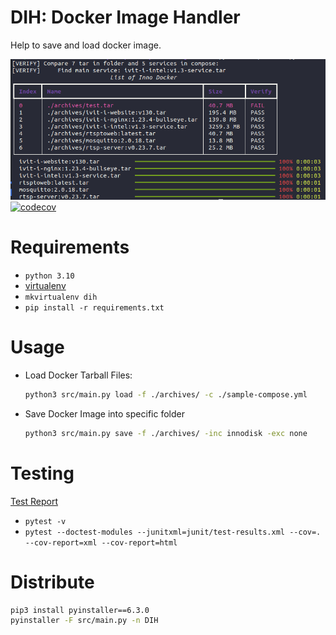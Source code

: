 # DIH: Docker Image Handler
Help to save and load docker image.

![cover](./assets/load-docker-image.png)
[![codecov](https://app.codecov.io/gh/p513817/dih/branch/master/graph/badge.svg?token=26rjsu2prW)](https://codecov.io/gh/p513817/dih)

# Requirements
* `python 3.10`
* [virtualenv](./assets/install-venv.md)
* `mkvirtualenv dih`
* `pip install -r requirements.txt`

# Usage
* Load Docker Tarball Files:
    ```bash
    python3 src/main.py load -f ./archives/ -c ./sample-compose.yml 
    ```
* Save Docker Image into specific folder
    ```bash
    python3 src/main.py save -f ./archives/ -inc innodisk -exc none
    ```

# Testing
[Test Report](junit/test-results.xml)
* `pytest -v`
* `pytest --doctest-modules --junitxml=junit/test-results.xml --cov=. --cov-report=xml --cov-report=html`

# Distribute
```bash
pip3 install pyinstaller==6.3.0
pyinstaller -F src/main.py -n DIH
```
